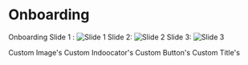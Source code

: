 # Onboarding
Onboarding
Slide 1 :
![Slide 1](https://user-images.githubusercontent.com/64259518/122865087-f9196400-d34f-11eb-9f5b-b98421cc13ba.jpg)
Slide 2:
![Slide 2](https://user-images.githubusercontent.com/64259518/122865106-fd458180-d34f-11eb-8a10-53549d7b33b9.jpg)
Slide 3:
![Slide 3](https://user-images.githubusercontent.com/64259518/122865110-ff0f4500-d34f-11eb-98d3-ac35bcc37ddd.jpg)

Custom Image's
Custom Indoocator's
Custom Button's
Custom Title's



